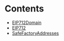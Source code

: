 

# Contents
- [EIP712Domain](EIP712.sol/struct.EIP712Domain.md)
- [EIP712](EIP712.sol/contract.EIP712.md)
- [SafeFactoryAddresses](GnosisSafeFactory.sol/library.SafeFactoryAddresses.md)
